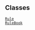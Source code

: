 ---
---
## Classes

<a href="../object/Rule.html#Rule" target="main"><code>Rule</code></a>  
<a href="../object/RuleBook.html#RuleBook"
target="main"><code>RuleBook</code></a>  
